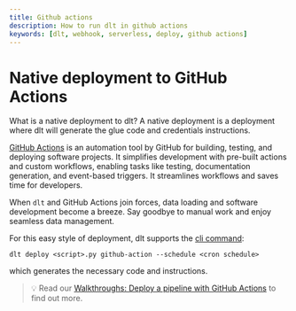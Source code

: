 ```yaml
---
title: Github actions
description: How to run dlt in github actions
keywords: [dlt, webhook, serverless, deploy, github actions]
---
```


# Native deployment to GitHub Actions

What is a native deployment to dlt? A native deployment is a deployment where dlt will generate the
glue code and credentials instructions.

[GitHub Actions](https://docs.github.com/en/actions) is an automation tool by GitHub for building,
testing, and deploying software projects. It simplifies development with pre-built actions and
custom workflows, enabling tasks like testing, documentation generation, and event-based triggers.
It streamlines workflows and saves time for developers.

When `dlt` and GitHub Actions join forces, data loading and software development become a breeze.
Say goodbye to manual work and enjoy seamless data management.

For this easy style of deployment, dlt supports the
[cli command](../../../reference/command-line-interface#github-action):

```shell
dlt deploy <script>.py github-action --schedule <cron schedule>
```

which generates the necessary code and instructions.

> 💡 Read our
> [Walkthroughs: Deploy a pipeline with GitHub Actions](../../../walkthroughs/deploy-a-pipeline/deploy-with-github-actions)
> to find out more.
